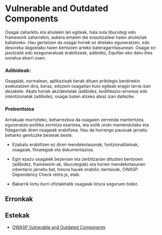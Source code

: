 # Vulnerable and Outdated Components

Osagai zaharkitu eta ahulekin lan egiteak, hala nola liburutegi edo framework zaharrekin, aukera ematen die erasotzaileei haien ahuleziak baliatzeko. Hau gertatzen da osagai horiek ez direlako eguneratzen, edo desoreka dagoelako haien bertsioen arteko bateragarritasunean. Osagai ez-jasotzaile edo ezeguneratuak erabiltzeak, adibidez, Equifax-eko datu-ihes sonatua ekarri zuen. 


### Adibideak:

Osagaiak, normalean, aplikazioak berak dituen pribilegio berdinekin exekutatzen dira, beraz, edozein osagaitan huts egiteak eragin larria izan dezakete. Akats horiek akzidentalak (adibidez, kodifikazio-errorea) edo intentzionalak (adibidez, osagai baten atzeko atea) izan daitezke.

### Prebentsioa

Arriskuak murrizteko, beharrezkoa da osagaien zerrenda mantentzea, eguneratze-politika zorrotza ezartzea, eta soilik ondo mantendutako eta fidagarriak diren osagaiak erabiltzea. Hau da hurrengo pausuak jarraitu beharko genituzke besteak beste:

- Ezabatu erabiltzen ez diren mendekotasunak, funtzionalitateak, osagaiak, fitxategiak eta dokumentazioa.

- Egin ezazu osagaiek bezeroan eta zerbitzarian dituzten bertsioen (adibidez, framework-ak, liburutegiak) eta horien mendekotasunen inbentario jarraitu bat, tresna hauek erabiliz: bertsioak, OWASP Dependency Check retire.js, etab.

- Bakarrik lortu iturri ofizialetatik osagaiak lotura seguruen bidez.

## Erronkak



## Estekak
- [OWASP Vulnerable and Outdated Components](https://owasp.org/Top10/es/A06_2021-Vulnerable_and_Outdated_Components/)


